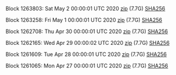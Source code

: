 Block 1263803: Sat May  2 00:00:01 UTC 2020 [zip](https://dash-bootstrap.ams3.digitaloceanspaces.com/mainnet/2020-05-02/bootstrap.dat.zip) (7.7G) [SHA256](https://dash-bootstrap.ams3.digitaloceanspaces.com/mainnet/2020-05-02/sha256.txt)

Block 1263258: Fri May  1 00:00:01 UTC 2020 [zip](https://dash-bootstrap.ams3.digitaloceanspaces.com/mainnet/2020-05-01/bootstrap.dat.zip) (7.7G) [SHA256](https://dash-bootstrap.ams3.digitaloceanspaces.com/mainnet/2020-05-01/sha256.txt)

Block 1262708: Thu Apr 30 00:00:01 UTC 2020 [zip](https://dash-bootstrap.ams3.digitaloceanspaces.com/mainnet/2020-04-30/bootstrap.dat.zip) (7.7G) [SHA256](https://dash-bootstrap.ams3.digitaloceanspaces.com/mainnet/2020-04-30/sha256.txt)

Block 1262165: Wed Apr 29 00:00:02 UTC 2020 [zip](https://dash-bootstrap.ams3.digitaloceanspaces.com/mainnet/2020-04-29/bootstrap.dat.zip) (7.7G) [SHA256](https://dash-bootstrap.ams3.digitaloceanspaces.com/mainnet/2020-04-29/sha256.txt)

Block 1261609: Tue Apr 28 00:00:01 UTC 2020 [zip](https://dash-bootstrap.ams3.digitaloceanspaces.com/mainnet/2020-04-28/bootstrap.dat.zip) (7.7G) [SHA256](https://dash-bootstrap.ams3.digitaloceanspaces.com/mainnet/2020-04-28/sha256.txt)

Block 1261065: Mon Apr 27 00:00:01 UTC 2020 [zip](https://dash-bootstrap.ams3.digitaloceanspaces.com/mainnet/2020-04-27/bootstrap.dat.zip) (7.7G) [SHA256](https://dash-bootstrap.ams3.digitaloceanspaces.com/mainnet/2020-04-27/sha256.txt)
